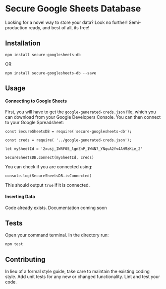 Secure Google Sheets Database
=========

Looking for a novel way to store your data? Look no further! Semi-production ready, and best of all, its free!

## Installation

  `npm install secure-googlesheets-db`

  OR

  `npm install secure-googlesheets-db --save`

## Usage

#### Connecting to Google Sheets

  First, you will have to get the `google-generated-creds.json` file, which you can download from your Google Developers Console. You can then connect to your Google Spreadsheet:

    const SecureSheetsDB = require('secure-googlesheets-db');

    const creds = require( '../google-generated-creds.json');

    let mySheetId = '2xusj_IWRF05_lgnZnP_1W4N7_YNquA2fv4AHMzKLe_2'

    SecureSheetsDB.connect(mySheetId, creds)


  You can check if you are connected using:

    console.log(SecureSheetsDB.isConnected)

  This should output `true` if it is connected.

  #### Inserting Data

  Code already exists. Documentation coming soon

## Tests

Open your command terminal. In the directory run:

  `npm test`

## Contributing

In lieu of a formal style guide, take care to maintain the existing coding style. Add unit tests for any new or changed functionality. Lint and test your code.
